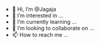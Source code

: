 - 👋 Hi, I’m @Jagaja
- 👀 I’m interested in ...
- 🌱 I’m currently learning ...
- 💞️ I’m looking to collaborate on ...
- 📫 How to reach me ...

<!---
Jagaja/Jagaja is a ✨ special ✨ repository because its `README.md` (this file) appears on your GitHub profile.
You can click the Preview link to take a look at your changes.
--->
